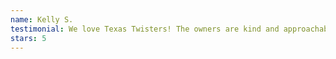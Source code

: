 ```yaml
---
name: Kelly S.
testimonial: We love Texas Twisters! The owners are kind and approachable. It’s a fun and safe environment to learn and practice new skills.
stars: 5
---
```

